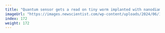 ```yaml
---
title: "Quantum sensor gets a read on tiny worm implanted with nanodiamonds"
imageUrl: "https://images.newscientist.com/wp-content/uploads/2024/06/11143340/SEI_208268210.jpg?width=788"
index: 172
weight: 172
---
```

